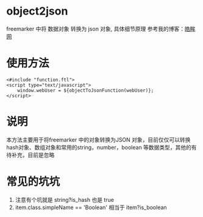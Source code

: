 # object2json
freemarker 中将 数据对象 转换为 json 对象, 具体细节原理
参考我的博客：[皓眸网](http://www.haomou.net)
# 使用方法
```
<#include "function.ftl">
<script type="text/javascript">
    window.webUser = ${objectToJsonFunction(webUser)};
</script>
```
# 说明
本方法主要用于将freemarker 中的对象转换为JSON 对象，目前仅仅可以转换 hash对象、数组对象和常用的string，number，boolean 等数据类型，其他的有待补充，目前是忽略

# 常见的坑坑
1. 注意有个坑就是 string?is_hash 也是 true
2. item.class.simpleName == 'Boolean' 相当于 item?is_boolean 